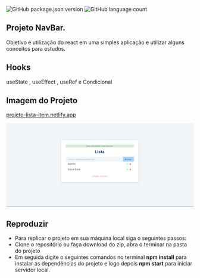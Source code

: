 ![GitHub package.json version](https://img.shields.io/github/package-json/v/jefferson1984/projeto-lista-item)
![GitHub language count](https://img.shields.io/github/languages/count/jefferson1984/projeto-lista-item)

## Projeto NavBar.

Objetivo é utilização do react em uma simples aplicação e utilizar alguns conceitos para estudos.

## Hooks

useState , useEffect , useRef e Condicional

## Imagem do Projeto

[projeto-lista-item.netlify.app](https://projeto-lista-item.netlify.app/)

<img src="https://github.com/jefferson1984/projeto-lista-item/blob/main/listaadd2.png">

## Reproduzir

<ul>
  <li>Para replicar o projeto em sua máquina local siga o seguintes passos:</li>
  <li>Clone o repositório ou faça download do zip,  abra o terminar na pasta do projeto</li>
  <li>Em seguida digite o seguintes comandos no terminal  <strong>npm install</strong> para instalar as dependências do projeto e logo depois  <strong>npm start</strong> para iniciar servidor local.</li>
</ul>
